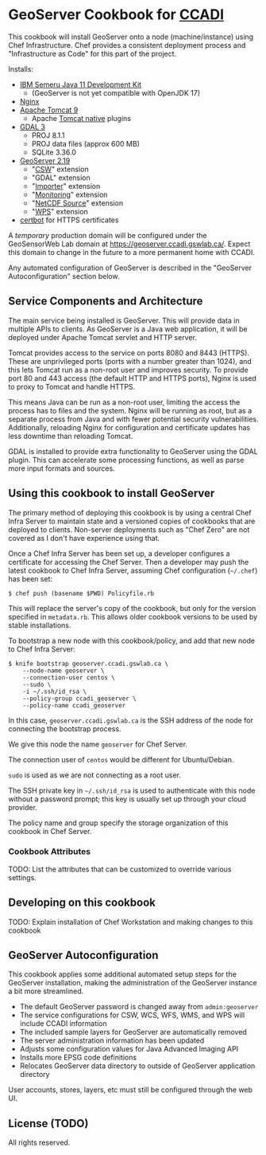# GeoServer Cookbook for [CCADI][]

This cookbook will install GeoServer onto a node (machine/instance) using Chef Infrastructure. Chef provides a consistent deployment process and "Infrastructure as Code" for this part of  the project.

Installs:

* [IBM Semeru Java 11 Development Kit][IBM Semeru]
    * (GeoServer is not yet compatible with OpenJDK 17)
* [Nginx][nginx]
* [Apache Tomcat 9][tomcat]
    * Apache [Tomcat native][tomcat-native] plugins
* [GDAL 3][gdal]
    * PROJ 8.1.1
    * PROJ data files (approx 600 MB)
    * SQLite 3.36.0
* [GeoServer 2.19][geoserver]
    * "[CSW][]" extension
    * "GDAL" extension
    * "[Importer][importer]" extension
    * "[Monitoring][monitoring]" extension
    * "[NetCDF Source][netcdf]" extension
    * "[WPS][]" extension
* [certbot][] for HTTPS certificates

A *temporary* production domain will be configured under the GeoSensorWeb Lab domain at https://geoserver.ccadi.gswlab.ca/. Expect this domain to change in the future to a more permanent home with CCADI.

Any automated configuration of GeoServer is described in the "GeoServer Autoconfiguration" section below.

[ccadi]:         https://ccadi.ca/
[certbot]:       https://certbot.eff.org/
[csw]:           https://docs.geoserver.org/2.19.x/en/user/services/csw/index.html
[gdal]:          https://gdal.org/
[geoserver]:     http://geoserver.org/
[IBM Semeru]:    https://developer.ibm.com/languages/java/semeru-runtimes/
[importer]:      https://docs.geoserver.org/2.19.x/en/user/extensions/importer/index.html
[monitoring]:    https://docs.geoserver.org/2.19.x/en/user/extensions/monitoring/index.html
[netcdf]:        https://docs.geoserver.org/2.19.x/en/user/extensions/netcdf/netcdf.html
[nginx]:         https://nginx.org/en/
[tomcat]:        https://tomcat.apache.org/
[tomcat-native]: https://tomcat.apache.org/native-doc/
[wps]:           https://docs.geoserver.org/2.19.x/en/user/services/wps/index.html

## Service Components and Architecture

The main service being installed is GeoServer. This will provide data in multiple APIs to clients. As GeoServer is a Java web application, it will be deployed under Apache Tomcat servlet and HTTP server.

Tomcat provides access to the service on ports 8080 and 8443 (HTTPS). These are unprivileged ports (ports with a number greater than 1024), and this lets Tomcat run as a non-root user and improves security. To provide port 80 and 443 access (the default HTTP and HTTPS ports), Nginx is used to proxy to Tomcat and handle HTTPS.

This means Java can be run as a non-root user, limiting the access the process has to files and the system. Nginx will be running as root, but as a separate process from Java and with fewer potential security vulnerabilities. Additionally, reloading Nginx for configuration and certificate updates has less downtime than reloading Tomcat.

GDAL is installed to provide extra functionality to GeoServer using the GDAL plugin. This can accelerate some processing functions, as well as parse more input formats and sources.

## Using this cookbook to install GeoServer

The primary method of deploying this cookbook is by using a central Chef Infra Server to maintain state and a versioned copies of cookbooks that are deployed to clients. Non-server deployments such as "Chef Zero" are not covered as I don't have experience using that.

Once a Chef Infra Server has been set up, a developer configures a certificate for accessing the Chef Server. Then a developer may push the latest cookbook to Chef Infra Server, assuming Chef configuration (`~/.chef`) has been set:

```
$ chef push (basename $PWD) Policyfile.rb
```

This will replace the server's copy of the cookbook, but only for the version specified in `metadata.rb`. This allows older cookbook versions to be used by stable installations.


To bootstrap a new node with this cookbook/policy, and add that new node to Chef Infra Server:

```
$ knife bootstrap geoserver.ccadi.gswlab.ca \
    --node-name geoserver \
    --connection-user centos \
    --sudo \
    -i ~/.ssh/id_rsa \
    --policy-group ccadi_geoserver \
    --policy-name ccadi_geoserver
```

In this case, `geoserver.ccadi.gswlab.ca` is the SSH address of the node for connecting the bootstrap process.

We give this node the name `geoserver` for Chef Server.

The connection user of `centos` would be different for Ubuntu/Debian.

`sudo` is used as we are not connecting as a root user.

The SSH private key in `~/.ssh/id_rsa` is used to authenticate with this node without a password prompt; this key is usually set up through your cloud provider.

The policy name and group specify the storage organization of this cookbook in Chef Server.

### Cookbook Attributes

TODO: List the attributes that can be customized to override various settings.

## Developing on this cookbook

TODO: Explain installation of Chef Workstation and making changes to this cookbook

## GeoServer Autoconfiguration

This cookbook applies some additional automated setup steps for the GeoServer installation, making the administration of the GeoServer instance a bit more streamlined.

* The default GeoServer password is changed away from `admin:geoserver`
* The service configurations for CSW, WCS, WFS, WMS, and WPS will include CCADI information
* The included sample layers for GeoServer are automatically removed
* The server administration information has been updated
* Adjusts some configuration values for Java Advanced Imaging API
* Installs more EPSG code definitions
* Relocates GeoServer data directory to outside of GeoServer application directory

User accounts, stores, layers, etc must still be configured through the web UI.

## License (TODO)

All rights reserved.

